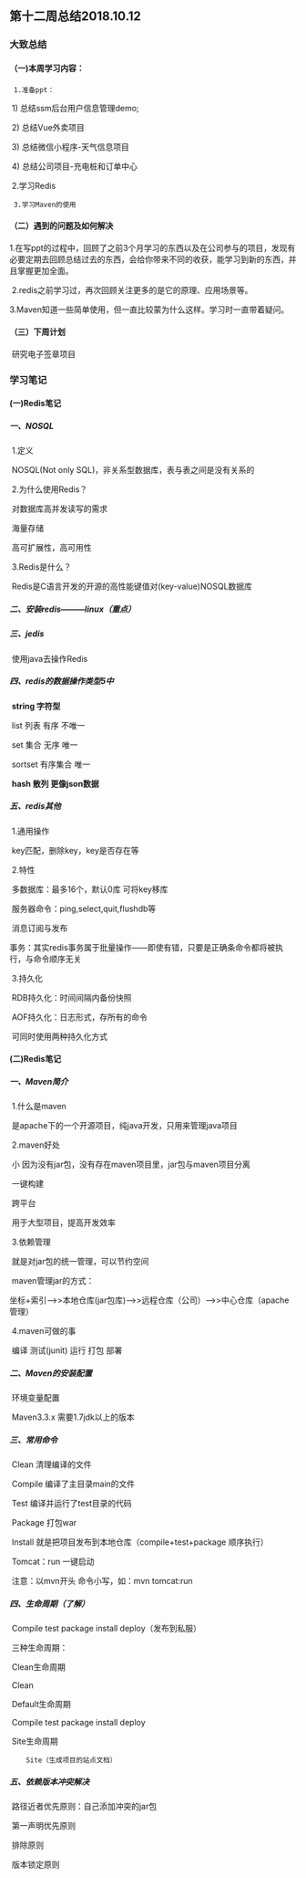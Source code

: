 ## 第十二周总结2018.10.12

### 大致总结

#### （一)本周学习内容：

   	 1.准备ppt：

​		1)  总结ssm后台用户信息管理demo;

​		2)  总结Vue外卖项目

​		3)  总结微信小程序-天气信息项目

​		4)  总结公司项目-充电桩和订单中心

​    	2.学习Redis

   	 3.学习Maven的使用

#### （二）遇到的问题及如何解决

​	1.在写ppt的过程中，回顾了之前3个月学习的东西以及在公司参与的项目，发现有必要定期去回顾总结过去的东西，会给你带来不同的收获，能学习到新的东西，并且掌握更加全面。

​	2.redis之前学习过，再次回顾关注更多的是它的原理、应用场景等。

​	3.Maven知道一些简单使用，但一直比较蒙为什么这样。学习时一直带着疑问。

#### （三）下周计划

​    	研究电子签章项目

 

### 学习笔记

#### (一)Redis笔记

##### 一、NOSQL

​	1.定义

​		NOSQL(Not only SQL)，非关系型数据库，表与表之间是没有关系的

​	2.为什么使用Redis？

​		对数据库高并发读写的需求

​		海量存储

​		高可扩展性，高可用性

​	3.Redis是什么？

​		Redis是C语言开发的开源的高性能键值对(key-value)NOSQL数据库

##### 二、安装redis———linux（重点）

##### 三、jedis

​	使用java去操作Redis

##### 四、redis的数据操作类型5中

​	**string  字符型**

​	list  列表	 有序  不唯一

​	set  集合   无序  唯一

​	sortset   有序集合   唯一

​	**hash    散列  更像json数据**

##### 五、redis其他

​	1.通用操作

​		key匹配，删除key，key是否存在等

​	2.特性

​		多数据库：最多16个，默认0库   可将key移库

​		服务器命令：ping,select,quit,flushdb等

​		消息订阅与发布

​		事务：其实redis事务属于批量操作——即使有错，只要是正确条命令都将被执行，与命令顺序无关

​	3.持久化

​		RDB持久化：时间间隔内备份快照

​		AOF持久化：日志形式，存所有的命令   

​		可同时使用两种持久化方式

#### (二)Redis笔记

##### 一、Maven简介

​	1.什么是maven

​		是apache下的一个开源项目，纯java开发，只用来管理java项目

​	2.maven好处

​		小   因为没有jar包，没有存在maven项目里，jar包与maven项目分离

​		一键构建

​		跨平台

​		用于大型项目，提高开发效率

​	3.依赖管理

​		就是对jar包的统一管理，可以节约空间

​		maven管理jar的方式：

​		坐标+索引——>>本地仓库(jar包库)——>>远程仓库（公司）——>>中心仓库（apache管理）

​	4.maven可做的事

​		编译  测试(junit)  运行  打包  部署 

##### 二、Maven的安装配置

​	环境变量配置

​	Maven3.3.x   需要1.7jdk以上的版本

##### 三、常用命令

​	Clean  清理编译的文件	  

​	Compile  编译了主目录main的文件

​	Test  编译并运行了test目录的代码	

​	Package 打包war

​	Install 就是把项目发布到本地仓库（compile+test+package  顺序执行）

​	Tomcat：run  一键启动

​	注意：以mvn开头  命令小写，如：mvn  tomcat:run

##### 四、生命周期（了解）

​	Compile   test  package  install  deploy（发布到私服）

​	三种生命周期：

​	Clean生命周期

​		 Clean

​	Default生命周期

​		Compile   test  package  install  deploy

​	Site生命周期

 		Site（生成项目的站点文档）

##### 五、依赖版本冲突解决

​	路径近者优先原则：自己添加冲突的jar包

​	第一声明优先原则

​	 排除原则

​	版本锁定原则